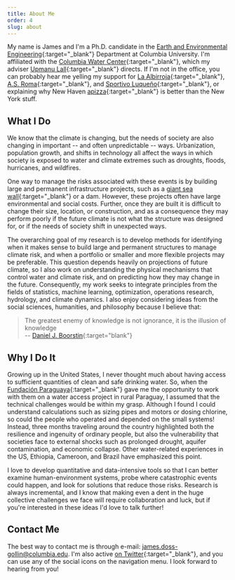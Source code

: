 ```yaml
---
title: About Me
order: 4
slug: about
---
```


My name is James and I'm a Ph.D. candidate in the [Earth and Environmental Engineering](https://eee.columbia.edu/){:target="_blank"} Department at Columbia University.
I'm affiliated with the [Columbia Water Center](https://water.columbia.edu){:target="_blank"}, which my adviser [Upmanu Lall](https://columbia.edu/~ula2){:target="_blank"} directs.
If I'm not in the office, you can probably hear me yelling my support for [La Albirroja](https://twitter.com/albirroja?lang=en){:target="_blank"}, [A.S. Roma](https://www.chiesaditotti.com/){:target="_blank"}, and [Sportivo Luqueño](http://clubsportivoluqueno.com.py/){:target="_blank"}, or explaining why New Haven [apizza](https://www.nhregister.com/news/article/An-upcoming-film-celebrates-New-Haven-s-holy-12576171.php){:target="_blank"} is better than the New York stuff.

## What I Do

We know that the climate is changing, but the needs of society are also changing in important -- and often unpredictable -- ways.
Urbanization, population growth, and shifts in technology all affect the ways in which society is exposed to water and climate extremes such as droughts, floods, hurricanes, and wildfires.

One way to manage the risks associated with these events is by building large and permanent infrastructure projects, such as a [giant sea wall](https://en.wikipedia.org/wiki/Maeslantkering){:target="_blank"} or a dam.
However, these projects often have large environmental and social costs.
Further, once they are built it is difficult to change their size, location, or construction, and as a consequence they may perform poorly if the future climate is not what the structure was designed for, or if the needs of society shift in unexpected ways.

The overarching goal of my research is to develop methods for identifying when it makes sense to build large and permanent structures to manage climate risk, and when a portfolio or smaller and more flexible projects may be preferable.
This question depends heavily on projections of future climate, so I also work on understanding the physical mechanisms that control water and climate risk, and on predicting how they may change in the future.
Consequently, my work seeks to integrate principles from the fields of statistics, machine learning, optimization, operations research, hydrology, and climate dynamics.
I also enjoy considering ideas from the social sciences, humanities, and philosophy because I believe that:

> The greatest enemy of knowledge is not ignorance, it is the illusion of knowledge    
> -- [Daniel J. Boorstin](https://www.goodreads.com/quotes/68927-the-greatest-enemy-of-knowledge-is-not-ignorance-it-is){:target="blank"}

## Why I Do It

Growing up in the United States, I never thought much about having access to sufficient quantities of clean and safe drinking water.
So, when the [Fundación Paraguaya](http://www.fundacionparaguaya.org.py/?lang=en){:target="_blank"} gave me the opportunity to work with them on a water access project in rural Paraguay, I assumed that the technical challenges would be within my grasp.
Although I found I could understand calculations such as sizing pipes and motors or dosing chlorine, so could the people who operated and depended on the small systems!
Instead, three months traveling around the country highlighted both the resilience and ingenuity of ordinary people, but also the vulnerability that societies face to external shocks such as prolonged drought, aquifer contamination, and economic collapse.
Other water-related experiences in the US, Ethiopia, Cameroon, and Brazil have emphasized this point.

I love to develop quantitative and data-intensive tools so that I can better examine human-environment systems, probe where catastrophic events could happen, and look for solutions that reduce those risks.
Research is always incremental, and I know that making even a dent in the huge collective challenges we face will require collaboration and luck, but if you're interested in these ideas I'd love to talk further!

## Contact Me

The best way to contact me is through e-mail: [james.doss-gollin@columbia.edu](mailto:james.doss-gollin@columbia.edu).
I'm also active [on Twitter](http://twitter.com/jdossgollin){:target="_blank"}, and you can use any of the social icons on the navigation menu.
I look forward to hearing from you!
